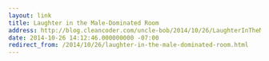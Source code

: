 ```yaml
---
layout: link
title: Laughter in the Male-Dominated Room
address: http://blog.cleancoder.com/uncle-bob/2014/10/26/LaughterInTheMaleDominatedRoom.html
date: 2014-10-26 14:12:46.000000000 -07:00
redirect_from: /2014/10/26/laughter-in-the-male-dominated-room.html
---
```


